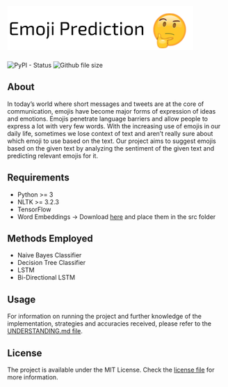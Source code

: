 # ![logo](subsidaries/heading.png)

![PyPI - Status](https://img.shields.io/pypi/status/Django.svg?style-for-the-badge) ![Github file size](https://img.shields.io/github/repo-size/badges/shields.svg?style-for-the-badge)

## About
In today’s world where short messages and tweets are at the core of communication, emojis have become major forms of expression of ideas and emotions. Emojis penetrate language barriers and allow people to express a lot with very few words. With the increasing use of emojis in our daily life, sometimes we lose context of text and aren’t really sure about which emoji to use based on the text. Our project aims to suggest emojis based on the given text by analyzing the sentiment of the given text and​ ​predicting​ ​relevant​ ​emojis​ ​for​ ​it.

## Requirements
 - Python >= 3
 - NLTK >= 3.2.3
 - TensorFlow
 - Word Embeddings -> Download [here](https://drive.google.com/open?id=0B13VF_-CUsHPN0dveFZBODlUU00) and place them in the src folder

## Methods Employed
 - Naive Bayes Classifier
 - Decision Tree Classifier
 - LSTM
 - Bi-Directional LSTM

## Usage
For information on running the project and further knowledge of the implementation, strategies and accuracies received, please refer to the [UNDERSTANDING.md file](https://github.com/vedantpuri/emoji-prediction/blob/master/UNDERSTANDING.md).

## License
The project is available under the MIT License. Check the [license file](https://github.com/vedantpuri/emoji-prediction/blob/master/LICENSE.md) for more information.
